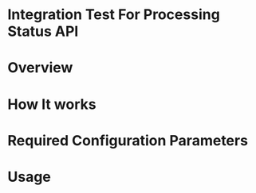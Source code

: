# Integration Test For Processing Status API


# Overview

# How It works

# Required Configuration Parameters

# Usage